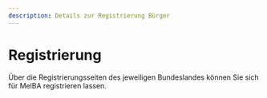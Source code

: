 ```yaml
---
description: Details zur Registrierung Bürger
---
```


# Registrierung

Über die Registrierungsseiten des jeweiligen Bundeslandes können Sie sich für MelBA registrieren lassen.&#x20;
